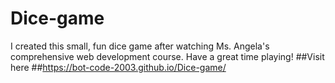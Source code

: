 # Dice-game
I created this small, fun dice game after watching Ms. Angela's comprehensive web development course. Have a great time playing!
##Visit here
##https://bot-code-2003.github.io/Dice-game/
